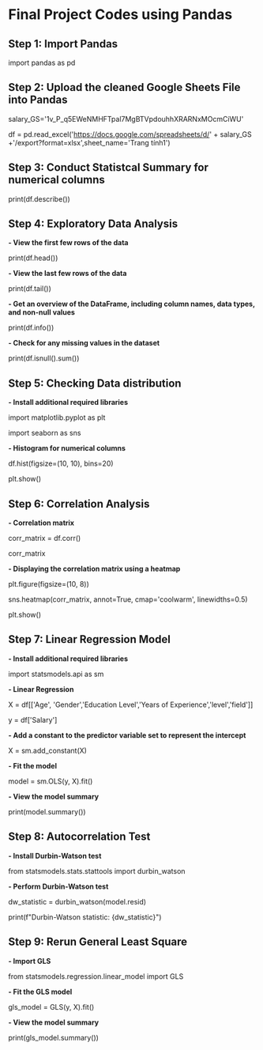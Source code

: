 # Final Project Codes using Pandas
## Step 1: Import Pandas

import pandas as pd

## Step 2: Upload the cleaned Google Sheets File into Pandas

salary_GS='1v_P_q5EWeNMHFTpal7MgBTVpdouhhXRARNxMOcmCiWU'

df = pd.read_excel('https://docs.google.com/spreadsheets/d/' + salary_GS +'/export?format=xlsx',sheet_name='Trang tính1')

## Step 3: Conduct Statistcal Summary for numerical columns

print(df.describe())

## Step 4: Exploratory Data Analysis

**- View the first few rows of the data**

print(df.head())

**- View the last few rows of the data**

print(df.tail())

**- Get an overview of the DataFrame, including column names, data types, and non-null values**

print(df.info())

**- Check for any missing values in the dataset**

print(df.isnull().sum())

## Step 5: Checking Data distribution

**- Install additional required libraries**

import matplotlib.pyplot as plt

import seaborn as sns

**- Histogram for numerical columns**

df.hist(figsize=(10, 10), bins=20)

plt.show()

## Step 6: Correlation Analysis

**- Correlation matrix**

corr_matrix = df.corr()

corr_matrix

**- Displaying the correlation matrix using a heatmap**

plt.figure(figsize=(10, 8))

sns.heatmap(corr_matrix, annot=True, cmap='coolwarm', linewidths=0.5)

plt.show()

## Step 7: Linear Regression Model
**- Install additional required libraries**

import statsmodels.api as sm

**- Linear Regression**

X = df[['Age', 'Gender','Education Level','Years of Experience','level','field']]

y = df['Salary']

**- Add a constant to the predictor variable set to represent the intercept**

X = sm.add_constant(X)

**- Fit the model**

model = sm.OLS(y, X).fit()

**- View the model summary**

print(model.summary())

## Step 8: Autocorrelation Test

**- Install Durbin-Watson test** 

from statsmodels.stats.stattools import durbin_watson

**- Perform Durbin-Watson test**

dw_statistic = durbin_watson(model.resid)

print(f"Durbin-Watson statistic: {dw_statistic}")

## Step 9: Rerun General Least Square

**- Import GLS**

from statsmodels.regression.linear_model import GLS

**- Fit the GLS model**

gls_model = GLS(y, X).fit()

**- View the model summary**

print(gls_model.summary())
